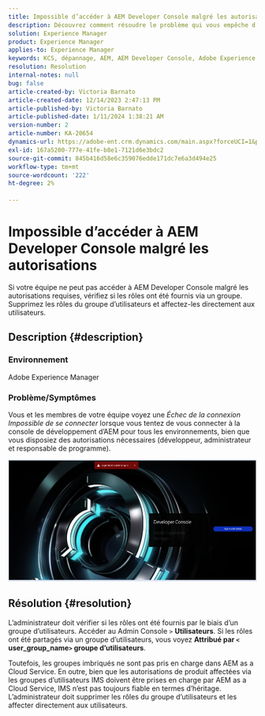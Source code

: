 ```yaml
---
title: Impossible d’accéder à AEM Developer Console malgré les autorisations
description: Découvrez comment résoudre le problème qui vous empêche d’accéder à AEM Developer Console même avec des autorisations. Vérifiez si les rôles sont fournis par le biais d’un groupe d’utilisateurs.
solution: Experience Manager
product: Experience Manager
applies-to: Experience Manager
keywords: KCS, dépannage, AEM, AEM Developer Console, Adobe Experience Manager, accès, autorisations, groupes d’utilisateurs
resolution: Resolution
internal-notes: null
bug: false
article-created-by: Victoria Barnato
article-created-date: 12/14/2023 2:47:13 PM
article-published-by: Victoria Barnato
article-published-date: 1/11/2024 1:38:21 AM
version-number: 2
article-number: KA-20654
dynamics-url: https://adobe-ent.crm.dynamics.com/main.aspx?forceUCI=1&pagetype=entityrecord&etn=knowledgearticle&id=6c7e48a6-8f9a-ee11-be37-6045bd006b25
exl-id: 167a5200-777e-41fe-b8e1-7121d6e3bdc2
source-git-commit: 845b416d58e6c359076edde171dc7e6a3d494e25
workflow-type: tm+mt
source-wordcount: '222'
ht-degree: 2%

---
```


# Impossible d’accéder à AEM Developer Console malgré les autorisations


Si votre équipe ne peut pas accéder à AEM Developer Console malgré les autorisations requises, vérifiez si les rôles ont été fournis via un groupe. Supprimez les rôles du groupe d’utilisateurs et affectez-les directement aux utilisateurs.

## Description {#description}


### Environnement

Adobe Experience Manager

### Problème/Symptômes

Vous et les membres de votre équipe voyez une *Échec de la connexion Impossible de se connecter* lorsque vous tentez de vous connecter à la console de développement d’AEM pour tous les environnements, bien que vous disposiez des autorisations nécessaires (développeur, administrateur et responsable de programme).



![](assets/___6d7e48a6-8f9a-ee11-be37-6045bd006b25___.png)


## Résolution {#resolution}


L’administrateur doit vérifier si les rôles ont été fournis par le biais d’un groupe d’utilisateurs. Accéder au Admin Console `>`  <b>Utilisateurs</b>. Si les rôles ont été partagés via un groupe d’utilisateurs, vous voyez <b>Attribué par `<` user_group_name`>`  groupe d’utilisateurs</b>.

Toutefois, les groupes imbriqués ne sont pas pris en charge dans AEM as a Cloud Service. En outre, bien que les autorisations de produit affectées via les groupes d’utilisateurs IMS doivent être prises en charge par AEM as a Cloud Service, IMS n’est pas toujours fiable en termes d’héritage. L’administrateur doit supprimer les rôles du groupe d’utilisateurs et les affecter directement aux utilisateurs.
